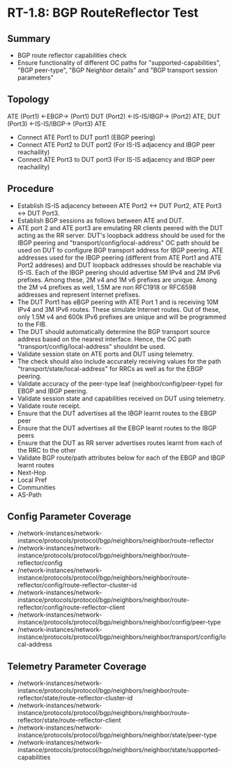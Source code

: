 # RT-1.8: BGP RouteReflector Test
## Summary
*   BGP route reflector capabilities check
*   Ensure functionality of different OC paths for "supported-capabilities", "BGP peer-type", "BGP Neighbor details" and "BGP transport session parameters"

## Topology
ATE (Port1) <-EBGP-> (Port1) DUT (Port2) <-IS-IS/IBGP-> (Port2) ATE, DUT (Port3) <-IS-IS/IBGP-> (Port3) ATE
*   Connect ATE Port1 to DUT port1 (EBGP peering)
*   Connect ATE Port2 to DUT port2 (For IS-IS adjacency and IBGP peer reachaility)
*   Connect ATE Port3 to DUT port3 (For IS-IS adjacency and IBGP peer reachaility)

## Procedure
*   Establish IS-IS adjacency between ATE Port2 <-> DUT Port2, ATE Port3 <-> DUT Port3.
*   Establish BGP sessions as follows between ATE and DUT.
  *  ATE port 2 and ATE port3 are emulating RR clients peered with the DUT acting as the RR server. DUT's loopback address should be used  for the IBGP peering and "transport/config/local-address" OC path should be used on DUT to configure BGP transport address for IBGP peering. ATE addresses used for the IBGP peering (different from ATE Port1 and ATE Port2 addreses) and DUT loopback addresses should be reachable via IS-IS. Each of the IBGP peering should advertise 5M IPv4 and 2M IPv6 prefixes. Among these, 2M v4 and 1M v6 prefixes are unique. Among the 2M v4 prefixes as well, 1.5M are non RFC1918 or RFC6598 addresses and represent Internet prefixes.
  *   The DUT Port1 has eBGP peering with ATE Port 1 and is receiving 10M IPv4 and 3M IPv6 routes. These simulate Internet routes. Out of these, only 1.5M v4 and 600k IPv6 prefixes are unique and will be programmed to the FIB.
*   The DUT should automatically determine the BGP transport source address based on the nearest interface. Hence, the OC path "transport/config/local-address" shouldnt be used.
*   Validate session state on ATE ports and DUT using telemetry.
  *   The check should also include accurately receiving values for the path "transport/state/local-address" for RRCs as well as for the EBGP peering.
 *   Validate accuracy of the peer-type leaf (neighbor/config/peer-type) for EBGP and IBGP peering.
 *   Validate session state and capabilities received on DUT using telemetry.
 *   Validate route receipt.
  *   Ensure that the DUT advertises all the IBGP learnt routes to the EBGP peer
  *   Ensure that the DUT advertises all the EBGP learnt routes to the IBGP peers
  *   Ensure that the DUT as RR server advertises routes learnt from each of the RRC to the other
 *   Validate BGP route/path attributes below for each of the EBGP and IBGP learnt routes
   *   Next-Hop
   *   Local Pref
   *   Communities
   *   AS-Path

## Config Parameter Coverage
*   /network-instances/network-instance/protocols/protocol/bgp/neighbors/neighbor/route-reflector
*   /network-instances/network-instance/protocols/protocol/bgp/neighbors/neighbor/route-reflector/config
*   /network-instances/network-instance/protocols/protocol/bgp/neighbors/neighbor/route-reflector/config/route-reflector-cluster-id
*   /network-instances/network-instance/protocols/protocol/bgp/neighbors/neighbor/route-reflector/config/route-reflector-client
*   /network-instances/network-instance/protocols/protocol/bgp/neighbors/neighbor/config/peer-type
*   /network-instances/network-instance/protocols/protocol/bgp/neighbors/neighbor/transport/config/local-address

## Telemetry Parameter Coverage
*   /network-instances/network-instance/protocols/protocol/bgp/neighbors/neighbor/route-reflector/state/route-reflector-cluster-id
*   /network-instances/network-instance/protocols/protocol/bgp/neighbors/neighbor/route-reflector/state/route-reflector-client
*   /network-instances/network-instance/protocols/protocol/bgp/neighbors/neighbor/state/peer-type
*   /network-instances/network-instance/protocols/protocol/bgp/neighbors/neighbor/state/supported-capabilities
